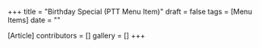 +++
title = "Birthday Special (PTT Menu Item)"
draft = false
tags = [Menu Items]
date = ""

[Article]
contributors = []
gallery = []
+++